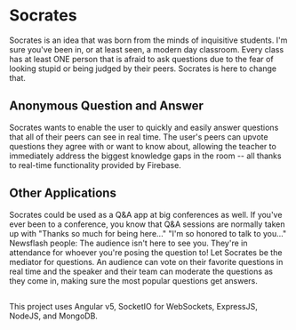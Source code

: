 # Socrates

Socrates is an idea that was born from the minds of inquisitive students. I'm sure you've been in, or at least seen, a modern day classroom. Every class has at least ONE person that is afraid to ask questions due to the fear of looking stupid or being judged by their peers. Socrates is here to change that.

## Anonymous Question and Answer

Socrates wants to enable the user to quickly and easily answer questions that all of their peers can see in real time. The user's peers can upvote questions they agree with or want to know about, allowing the teacher to immediately address the biggest knowledge gaps in the room -- all thanks to real-time functionality provided by Firebase.

## Other Applications

Socrates could be used as a Q&A app at big conferences as well. If you've ever been to a conference, you know that Q&A sessions are normally taken up with "Thanks so much for being here..." "I'm so honored to talk to you..." Newsflash people: The audience isn't here to see you. They're in attendance for whoever you're posing the question to! Let Socrates be the mediator for questions. An audience can vote on their favorite questions in real time and the speaker and their team can moderate the questions as they come in, making sure the most popular questions get answers.

##

This project uses Angular v5, SocketIO for WebSockets, ExpressJS, NodeJS, and MongoDB.